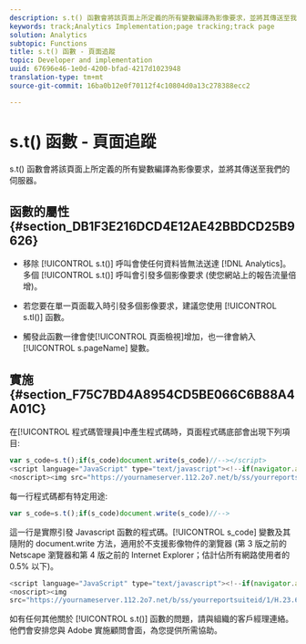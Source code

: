 ```yaml
---
description: s.t() 函數會將該頁面上所定義的所有變數編譯為影像要求，並將其傳送至我們的伺服器。
keywords: track;Analytics Implementation;page tracking;track page
solution: Analytics
subtopic: Functions
title: s.t() 函數 - 頁面追蹤
topic: Developer and implementation
uuid: 67696e46-1e0d-4200-bfad-4217d1023948
translation-type: tm+mt
source-git-commit: 16ba0b12e0f70112f4c10804d0a13c278388ecc2

---
```



# s.t() 函數 - 頁面追蹤

s.t() 函數會將該頁面上所定義的所有變數編譯為影像要求，並將其傳送至我們的伺服器。

## 函數的屬性 {#section_DB1F3E216DCD4E12AE42BBDCD25B9626}

* 移除 [!UICONTROL s.t()] 呼叫會使任何資料皆無法送達 [!DNL Analytics]。多個 [!UICONTROL s.t()] 呼叫會引發多個影像要求 (使您網站上的報告流量倍增)。

* 若您要在單一頁面載入時引發多個影像要求，建議您使用 [!UICONTROL s.tl()] 函數。
* 觸發此函數一律會使[!UICONTROL 頁面檢視]增加，也一律會納入 [!UICONTROL s.pageName] 變數。

## 實施 {#section_F75C7BD4A8954CD5BE066C6B88A4A01C}

在[!UICONTROL 程式碼管理員]中產生程式碼時，頁面程式碼底部會出現下列項目: 

```js
var s_code=s.t();if(s_code)document.write(s_code)//--></script> 
<script language="JavaScript" type="text/javascript"><!--if(navigator.appVersion.indexOf('MSIE')>=0)document.write(unescape('%3C')+'\!-'+'-')//--></script> 
<noscript><img src="https://yournameserver.112.2o7.net/b/ss/yourreportsuiteid/1/H.23.6--NS/0" height="1" width="1" border="0" alt="" /></noscript> 
```

每一行程式碼都有特定用途: 

```js
var s_code=s.t();if(s_code)document.write(s_code)//-->
```

這一行是實際引發 Javascript 函數的程式碼。[!UICONTROL s_code] 變數及其隨附的 document.write 方法，適用於不支援影像物件的瀏覽器 (第 3 版之前的 Netscape 瀏覽器和第 4 版之前的 Internet Explorer；估計佔所有網路使用者的 0.5% 以下)。

```js
<script language="JavaScript" type="text/javascript"><!--if(navigator.appVersion.indexOf('MSIE')>=0)document.write(unescape('%3C')+'\!-'+'-')//--></script> 
<noscript><img  
src="https://yournameserver.112.2o7.net/b/ss/yourreportsuiteid/1/H.23.6--NS/0" height="1" width="1" border="0" alt="" />
```

如有任何其他關於 [!UICONTROL s.t()] 函數的問題，請與組織的客戶經理連絡。他們會安排您與 Adobe 實施顧問會面，為您提供所需協助。
